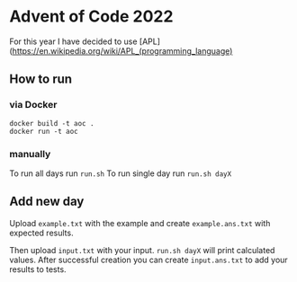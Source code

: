 # Advent of Code 2022

For this year I have decided to use [APL](https://en.wikipedia.org/wiki/APL_(programming_language)


## How to run 

### via Docker
```console
docker build -t aoc .
docker run -t aoc
```

### manually
To run all days run `run.sh`
To run single day run `run.sh dayX`


## Add new day
Upload `example.txt` with the example and create `example.ans.txt` with expected results.

Then upload `input.txt` with your input. `run.sh dayX` will print calculated values. After successful creation you can create `input.ans.txt` to add your results to tests.